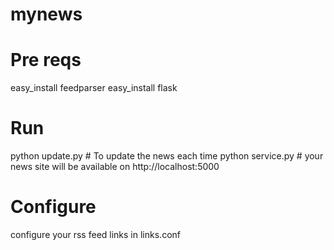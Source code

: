 # mynews

Pre reqs
========
easy_install feedparser
easy_install flask


Run 
===
python update.py # To update the news each time
python service.py  # your news site will be available on  http://localhost:5000


Configure
=========
configure your rss feed links in links.conf
